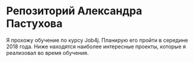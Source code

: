 # Репозиторий Александра Пастухова
Я прохожу обучение по курсу Job4j. Планирую его пройти в середине 2018 года.
Ниже находятся наиболее интересные проекты, которые я реализовал во время обучения.